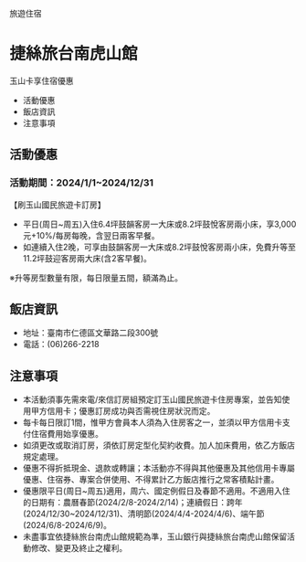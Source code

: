 旅遊住宿

# 捷絲旅台南虎山館  

玉山卡享住宿優惠

  * 活動優惠
  * 飯店資訊
  * 注意事項

## 活動優惠

### 活動期間：2024/1/1~2024/12/31

【刷玉山國民旅遊卡訂房】

  * 平日(周日~周五)入住6.4坪鼓韻客房一大床或8.2坪鼓悅客房兩小床，享3,000元+10%/每房每晚，含翌日兩客早餐。
  * 如連續入住2晚，可享由鼓韻客房一大床或8.2坪鼓悅客房兩小床，免費升等至11.2坪鼓迎客房兩大床(含2客早餐)。

  
※升等房型數量有限，每日限量五間，額滿為止。

## 飯店資訊

  * 地址：臺南市仁德區文華路二段300號
  * 電話：(06)266-2218

## 注意事項

  * 本活動須事先需來電/來信訂房組預定訂玉山國民旅遊卡住房專案，並告知使用甲方信用卡；優惠訂房成功與否需視住房狀況而定。
  * 每卡每日限訂1間，惟甲方會員本人須為入住房客之一，並須以甲方信用卡支付住宿費用始享優惠。
  * 如須更改或取消訂房，須依訂房定型化契約收費。加人加床費用，依乙方飯店規定處理。
  * 優惠不得折抵現金、退款或轉讓；本活動亦不得與其他優惠及其他信用卡專屬優惠、住宿券、專案合併使用、不得累計乙方飯店推行之常客積點計畫。
  * 優惠限平日(周日~周五)適用，周六、國定例假日及春節不適用。不適用入住的日期有：農曆春節(2024/2/8-2024/2/14)；連續假日：跨年(2024/12/30~2024/12/31)、清明節(2024/4/4-2024/4/6)、端午節(2024/6/8-2024/6/9)。
  * 未盡事宜依捷絲旅台南虎山館規範為準，玉山銀行與捷絲旅台南虎山館保留活動修改、變更及終止之權利。

